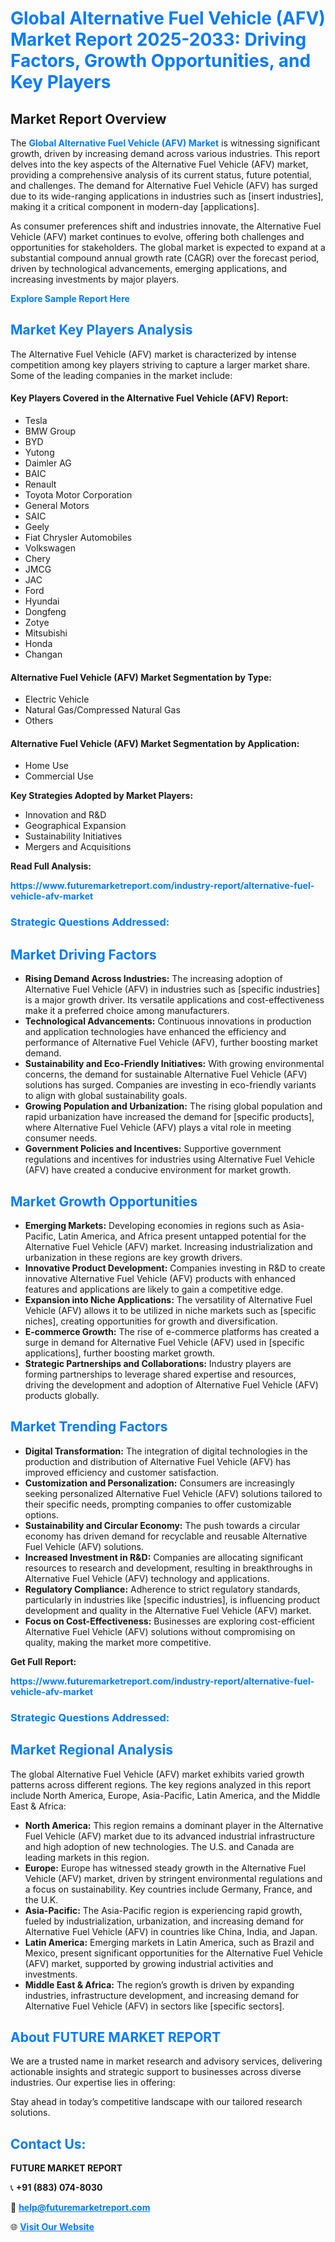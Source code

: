 <h1 style="color: #007BFF;">Global Alternative Fuel Vehicle (AFV) Market Report 2025-2033: Driving Factors, Growth Opportunities, and Key Players</h1>

<section id="overview">
<h2>Market Report Overview</h2>
<p>The <a href="https://www.futuremarketreport.com/industry-report/alternative-fuel-vehicle-afv-market" style="color: #007BFF; text-decoration: none;"><strong>Global Alternative Fuel Vehicle (AFV) Market</strong></a> is witnessing significant growth, driven by increasing demand across various industries. This report delves into the key aspects of the Alternative Fuel Vehicle (AFV) market, providing a comprehensive analysis of its current status, future potential, and challenges. The demand for Alternative Fuel Vehicle (AFV) has surged due to its wide-ranging applications in industries such as [insert industries], making it a critical component in modern-day [applications].</p>
<p>As consumer preferences shift and industries innovate, the Alternative Fuel Vehicle (AFV) market continues to evolve, offering both challenges and opportunities for stakeholders. The global market is expected to expand at a substantial compound annual growth rate (CAGR) over the forecast period, driven by technological advancements, emerging applications, and increasing investments by major players.</p>
</section>

<section id="overview">
<p><a href="https://www.futuremarketreport.com/request-sample/reportId=27136" style="color: #007BFF; text-decoration: none;"><strong>Explore Sample Report Here</strong></a></p>
</section>

<section id="key-players">
<h2 style="color: #007BFF;">Market Key Players Analysis</h2>
<p>The Alternative Fuel Vehicle (AFV) market is characterized by intense competition among key players striving to capture a larger market share. Some of the leading companies in the market include:</p>
<h4>Key Players Covered in the Alternative Fuel Vehicle (AFV) Report:</h4>
<ul><li>Tesla</li><li>BMW Group</li><li>BYD</li><li>Yutong</li><li>Daimler AG</li><li>BAIC</li><li>Renault</li><li>Toyota Motor Corporation</li><li>General Motors</li><li>SAIC</li><li>Geely</li><li>Fiat Chrysler Automobiles</li><li>Volkswagen</li><li>Chery</li><li>JMCG</li><li>JAC</li><li>Ford</li><li>Hyundai</li><li>Dongfeng</li><li>Zotye</li><li>Mitsubishi</li><li>Honda</li><li>Changan</li></ul>
<h4>Alternative Fuel Vehicle (AFV) Market Segmentation by Type:</h4>
<ul><li>Electric Vehicle</li><li>Natural Gas/Compressed Natural Gas</li><li>Others</li></ul>

<h4>Alternative Fuel Vehicle (AFV) Market Segmentation by Application:</h4>
<ul><li>Home Use</li><li>Commercial Use</li></ul>
<p><strong>Key Strategies Adopted by Market Players:</strong></p>
<ul>
<li>Innovation and R&D</li>
<li>Geographical Expansion</li>
<li>Sustainability Initiatives</li>
<li>Mergers and Acquisitions</li>
</ul>
</section>

<section>
<p><strong>Read Full Analysis: </strong></p><a href="https://www.futuremarketreport.com/industry-report/alternative-fuel-vehicle-afv-market" style="color: #007BFF; text-decoration: none;"><strong>https://www.futuremarketreport.com/industry-report/alternative-fuel-vehicle-afv-market</strong></a>
<h3 style="color: #007BFF;">Strategic Questions Addressed:</h3>
</section>

<section id="driving-factors">
<h2 style="color: #007BFF;">Market Driving Factors</h2>
<ul>
<li><strong>Rising Demand Across Industries:</strong> The increasing adoption of Alternative Fuel Vehicle (AFV) in industries such as [specific industries] is a major growth driver. Its versatile applications and cost-effectiveness make it a preferred choice among manufacturers.</li>
<li><strong>Technological Advancements:</strong> Continuous innovations in production and application technologies have enhanced the efficiency and performance of Alternative Fuel Vehicle (AFV), further boosting market demand.</li>
<li><strong>Sustainability and Eco-Friendly Initiatives:</strong> With growing environmental concerns, the demand for sustainable Alternative Fuel Vehicle (AFV) solutions has surged. Companies are investing in eco-friendly variants to align with global sustainability goals.</li>
<li><strong>Growing Population and Urbanization:</strong> The rising global population and rapid urbanization have increased the demand for [specific products], where Alternative Fuel Vehicle (AFV) plays a vital role in meeting consumer needs.</li>
<li><strong>Government Policies and Incentives:</strong> Supportive government regulations and incentives for industries using Alternative Fuel Vehicle (AFV) have created a conducive environment for market growth.</li>
</ul>
</section>

<section id="growth-opportunities">
<h2 style="color: #007BFF;">Market Growth Opportunities</h2>
<ul>
<li><strong>Emerging Markets:</strong> Developing economies in regions such as Asia-Pacific, Latin America, and Africa present untapped potential for the Alternative Fuel Vehicle (AFV) market. Increasing industrialization and urbanization in these regions are key growth drivers.</li>
<li><strong>Innovative Product Development:</strong> Companies investing in R&D to create innovative Alternative Fuel Vehicle (AFV) products with enhanced features and applications are likely to gain a competitive edge.</li>
<li><strong>Expansion into Niche Applications:</strong> The versatility of Alternative Fuel Vehicle (AFV) allows it to be utilized in niche markets such as [specific niches], creating opportunities for growth and diversification.</li>
<li><strong>E-commerce Growth:</strong> The rise of e-commerce platforms has created a surge in demand for Alternative Fuel Vehicle (AFV) used in [specific applications], further boosting market growth.</li>
<li><strong>Strategic Partnerships and Collaborations:</strong> Industry players are forming partnerships to leverage shared expertise and resources, driving the development and adoption of Alternative Fuel Vehicle (AFV) products globally.</li>
</ul>
</section>

<section id="trending-factors">
<h2 style="color: #007BFF;">Market Trending Factors</h2>
<ul>
<li><strong>Digital Transformation:</strong> The integration of digital technologies in the production and distribution of Alternative Fuel Vehicle (AFV) has improved efficiency and customer satisfaction.</li>
<li><strong>Customization and Personalization:</strong> Consumers are increasingly seeking personalized Alternative Fuel Vehicle (AFV) solutions tailored to their specific needs, prompting companies to offer customizable options.</li>
<li><strong>Sustainability and Circular Economy:</strong> The push towards a circular economy has driven demand for recyclable and reusable Alternative Fuel Vehicle (AFV) solutions.</li>
<li><strong>Increased Investment in R&D:</strong> Companies are allocating significant resources to research and development, resulting in breakthroughs in Alternative Fuel Vehicle (AFV) technology and applications.</li>
<li><strong>Regulatory Compliance:</strong> Adherence to strict regulatory standards, particularly in industries like [specific industries], is influencing product development and quality in the Alternative Fuel Vehicle (AFV) market.</li>
<li><strong>Focus on Cost-Effectiveness:</strong> Businesses are exploring cost-efficient Alternative Fuel Vehicle (AFV) solutions without compromising on quality, making the market more competitive.</li>
</ul>
</section>

<section>
<p><strong>Get Full Report: </strong></p><a href="https://www.futuremarketreport.com/industry-report/alternative-fuel-vehicle-afv-market" style="color: #007BFF; text-decoration: none;"><strong>https://www.futuremarketreport.com/industry-report/alternative-fuel-vehicle-afv-market</strong></a>
<h3 style="color: #007BFF;">Strategic Questions Addressed:</h3>
</section>


<section id="regional-analysis">
<h2 style="color: #007BFF;">Market Regional Analysis</h2>
<p>The global Alternative Fuel Vehicle (AFV) market exhibits varied growth patterns across different regions. The key regions analyzed in this report include North America, Europe, Asia-Pacific, Latin America, and the Middle East & Africa:</p>
<ul>
<li><strong>North America:</strong> This region remains a dominant player in the Alternative Fuel Vehicle (AFV) market due to its advanced industrial infrastructure and high adoption of new technologies. The U.S. and Canada are leading markets in this region.</li>
<li><strong>Europe:</strong> Europe has witnessed steady growth in the Alternative Fuel Vehicle (AFV) market, driven by stringent environmental regulations and a focus on sustainability. Key countries include Germany, France, and the U.K.</li>
<li><strong>Asia-Pacific:</strong> The Asia-Pacific region is experiencing rapid growth, fueled by industrialization, urbanization, and increasing demand for Alternative Fuel Vehicle (AFV) in countries like China, India, and Japan.</li>
<li><strong>Latin America:</strong> Emerging markets in Latin America, such as Brazil and Mexico, present significant opportunities for the Alternative Fuel Vehicle (AFV) market, supported by growing industrial activities and investments.</li>
<li><strong>Middle East & Africa:</strong> The region’s growth is driven by expanding industries, infrastructure development, and increasing demand for Alternative Fuel Vehicle (AFV) in sectors like [specific sectors].</li>
</ul>
</section>

<footer>
<h2 style="color: #007BFF;">About FUTURE MARKET REPORT</h2>
<p>We are a trusted name in market research and advisory services, delivering actionable insights and strategic support to businesses across diverse industries. Our expertise lies in offering:</p>

<p>Stay ahead in today’s competitive landscape with our tailored research solutions.</p>

<h2 style="color: #007BFF;">Contact Us:</h2>
<p><strong>FUTURE MARKET REPORT</strong></p>
<p>📞 <strong>+91 (883) 074-8030</strong></p>
<p>📧 <strong><a href="mailto:help@futuremarketreport.com" style="color: #007BFF;">help@futuremarketreport.com</a></strong></p>
<p>🌐 <strong><a href="https://www.futuremarketreport.com/" style="color: #007BFF;">Visit Our Website</a></strong></p>
</footer>